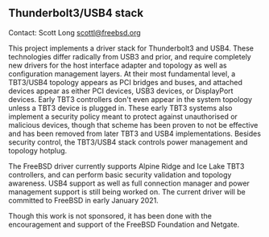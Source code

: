 ## Thunderbolt3/USB4 stack ##

Contact: Scott Long <scottl@freebsd.org>  

This project implements a driver stack for Thunderbolt3 and USB4.  These
technologies differ radically from USB3 and prior, and require completely new
drivers for the host interface adapter and topology as well as configuration
management layers.  At their most fundamental level, a TBT3/USB4 topology
appears as PCI bridges and buses, and attached devices appear as either PCI
devices, USB3 devices, or DisplayPort devices.  Early TBT3 controllers don't
even appear in the system topology unless a TBT3 device is plugged in.  These
early TBT3 systems also implement a security policy meant to protect against
unauthorised or malicious devices, though that scheme has been proven to not
be effective and has been removed from later TBT3 and USB4 implementations.
Besides security control, the TBT3/USB4 stack controls power management and
topology hotplug.

The FreeBSD driver currently supports Alpine Ridge and Ice Lake TBT3
controllers, and can perform basic security validation and topology awareness. 
USB4 support as well as full connection manager and power management support is
still being worked on.  The current driver will be committed to FreeBSD in
early January 2021.

Though this work is not sponsored, it has been done with the encouragement and
support of the FreeBSD Foundation and Netgate.
